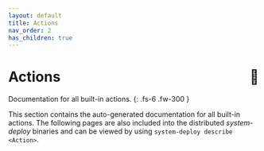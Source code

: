 ```yaml
---
layout: default
title: Actions
nav_order: 2
has_children: true
---
```


# Actions <span style="float:right">🧰</span>

Documentation for all built-in actions.
{: .fs-6 .fw-300 }

This section contains the auto-generated documentation for all built-in actions. The following
pages are also included into the distributed *system-deploy* binaries and can be viewed by using
`system-deploy describe <Action>`. 
